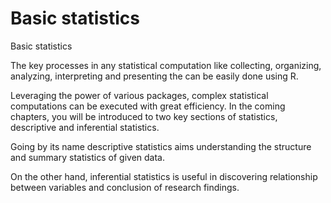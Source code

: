 # Basic statistics

Basic statistics

The key processes in any statistical computation like collecting, organizing, analyzing, interpreting and presenting the can be easily done using R. 

Leveraging the power of various packages, complex statistical computations can be executed with great efficiency.  In the coming chapters, you will be introduced to two key sections of statistics, descriptive and inferential statistics.

Going by its name descriptive statistics aims understanding the structure and summary statistics of given data.

On the other hand, inferential statistics is useful in discovering relationship between variables and conclusion of research findings.
